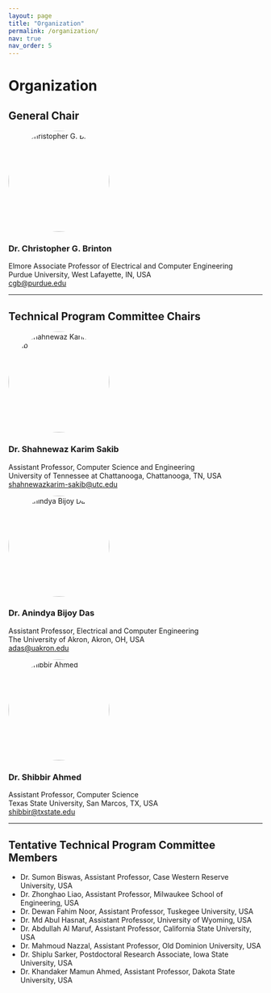 ```yaml
---
layout: page
title: "Organization"
permalink: /organization/
nav: true
nav_order: 5
---
```


# Organization

## General Chair

<div class="team-container">
  <div class="team-member">
    <img
      src="{{ '/assets/img/brinton.jpg' | relative_url }}"
      alt="Dr. Christopher G. Brinton"
      style="width:200px; height:200px; object-fit:cover; border-radius:50%;"
    />
    <h3>Dr. Christopher G. Brinton</h3>
    <p>
      Elmore Associate Professor of Electrical and Computer Engineering<br>
      Purdue University, West Lafayette, IN, USA<br>
      <a href="mailto:cgb@purdue.edu">cgb@purdue.edu</a>
    </p>
  </div>
</div>

---

## Technical Program Committee Chairs

<div class="team-container">
  <div class="team-member">
    <img
      src="{{ '/assets/img/shahnewaz.jpg' | relative_url }}"
      alt="Dr. Shahnewaz Karim Sakib"
      style="width:200px; height:200px; object-fit:cover; border-radius:50%;"
    />
    <h3>Dr. Shahnewaz Karim Sakib</h3>
    <p>
      Assistant Professor, Computer Science and Engineering<br>
      University of Tennessee at Chattanooga, Chattanooga, TN, USA<br>
      <a href="mailto:shahnewazkarim-sakib@utc.edu">shahnewazkarim-sakib@utc.edu</a>
    </p>
  </div>
  <div class="team-member">
    <img
      src="{{ '/assets/img/anindya.jpg' | relative_url }}"
      alt="Dr. Anindya Bijoy Das"
      style="width:200px; height:200px; object-fit:cover; border-radius:50%;"
    />
    <h3>Dr. Anindya Bijoy Das</h3>
    <p>
      Assistant Professor, Electrical and Computer Engineering<br>
      The University of Akron, Akron, OH, USA<br>
      <a href="mailto:adas@uakron.edu">adas@uakron.edu</a>
    </p>
  </div>
  <div class="team-member">
    <img
      src="{{ '/assets/img/shibbirahmed.jpg' | relative_url }}"
      alt="Dr. Shibbir Ahmed"
      style="width:200px; height:200px; object-fit:cover; border-radius:50%;"
    />
    <h3>Dr. Shibbir Ahmed</h3>
    <p>
      Assistant Professor, Computer Science<br>
      Texas State University, San Marcos, TX, USA<br>
      <a href="mailto:shibbir@txstate.edu">shibbir@txstate.edu</a>
    </p>
  </div>
</div>

---

## Tentative Technical Program Committee Members

<ul>
  <li>Dr. Sumon Biswas, Assistant Professor, Case Western Reserve University, USA</li>
  <li>Dr. Zhonghao Liao, Assistant Professor, Milwaukee School of Engineering, USA</li>
  <li>Dr. Dewan Fahim Noor, Assistant Professor, Tuskegee University, USA</li>
  <li>Dr. Md Abul Hasnat, Assistant Professor, University of Wyoming, USA</li>
  <li>Dr. Abdullah Al Maruf, Assistant Professor, California State University, USA</li>
  <li>Dr. Mahmoud Nazzal, Assistant Professor, Old Dominion University, USA</li>
  <li>Dr. Shiplu Sarker, Postdoctoral Research Associate, Iowa State University, USA</li>
  <li>Dr. Khandaker Mamun Ahmed, Assistant Professor, Dakota State University, USA</li>
</ul>
